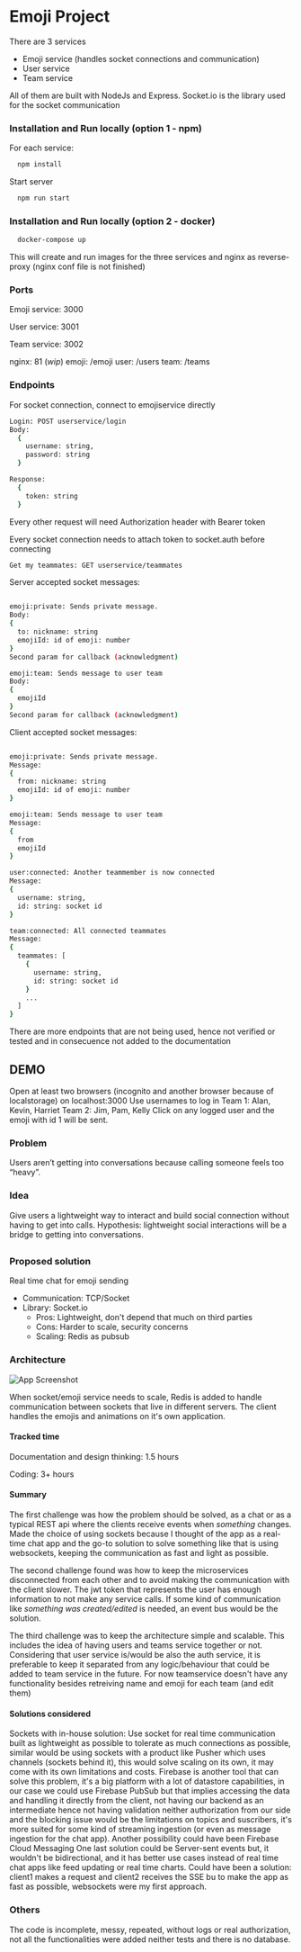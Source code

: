 
# Emoji Project

There are 3 services
- Emoji service (handles socket connections and communication)
- User service
- Team service

All of them are built with NodeJs and Express. Socket.io is the library used for the socket communication

### Installation and Run locally (option 1 - npm)

For each service:
```bash
  npm install
```

Start server

```bash
  npm run start
```

### Installation and Run locally (option 2 - docker)

```bash
  docker-compose up
```
This will create and run images for the three services and nginx as reverse-proxy
(nginx conf file is not finished)

### Ports
Emoji service: 3000

User service: 3001

Team service: 3002

nginx: 81 (*wip*)
    emoji: /emoji
    user: /users
    team: /teams

### Endpoints

For socket connection, connect to emojiservice directly
```bash
Login: POST userservice/login 
Body:
  {
    username: string,
    password: string
  }

Response: 
  {
    token: string
  }
```

Every other request will need Authorization header with Bearer token

Every socket connection needs to attach token to socket.auth before connecting

```bash
Get my teammates: GET userservice/teammates
```

Server accepted socket messages:
```bash

emoji:private: Sends private message. 
Body:
{
  to: nickname: string
  emojiId: id of emoji: number
}
Second param for callback (acknowledgment)

emoji:team: Sends message to user team
Body:
{
  emojiId
}
Second param for callback (acknowledgment)

```

Client accepted socket messages:
```bash

emoji:private: Sends private message. 
Message:
{
  from: nickname: string
  emojiId: id of emoji: number
}

emoji:team: Sends message to user team
Message:
{
  from
  emojiId
}

user:connected: Another teammember is now connected
Message:
{
  username: string, 
  id: string: socket id
}

team:connected: All connected teammates
Message:
{
  teammates: [
    {
      username: string, 
      id: string: socket id
    }
    ...
  ]
}
```

There are more endpoints that are not being used, hence not verified or tested and in consecuence not added to the documentation

## DEMO

Open at least two browsers (incognito and another browser because of localstorage) on localhost:3000 
Use usernames to log in
Team 1: Alan, Kevin, Harriet
Team 2: Jim, Pam, Kelly
Click on any logged user and the emoji with id 1 will be sent.

### Problem

Users aren’t getting into conversations because calling someone feels too “heavy”.

### Idea

Give users a lightweight way to interact and build social connection without having to get into calls. Hypothesis: lightweight social interactions will be a bridge to getting into conversations.

##

### Proposed solution
Real time chat for emoji sending
- Communication: TCP/Socket
- Library: Socket.io
  - Pros: Lightweight, don't depend that much on third parties
  - Cons: Harder to scale, security concerns
  - Scaling: Redis as pubsub

### Architecture

![App Screenshot](https://i.ibb.co/WpJqhn1/Untitled-Diagram-drawio-drawio.png)

When socket/emoji service needs to scale, Redis is added to handle communication between sockets that live in different servers.
The client handles the emojis and animations on it's own application.

#### Tracked time
Documentation and design thinking: 1.5 hours

Coding: 3+ hours

#### Summary
The first challenge was how the problem should be solved, as a chat or as a typical REST api where the clients receive events when *something* changes. Made the choice of using sockets because I thought of the app as a real-time chat app and the go-to solution to solve something like that is using websockets, keeping the communication as fast and light as possible.

The second challenge found was how to keep the microservices disconnected from each other and to avoid making the communication with the client slower. The jwt token that represents the user has enough information to not make any service calls. If some kind of communication like *something was created/edited* is needed, an event bus would be the solution.

The third challenge was to keep the architecture simple and scalable. This includes the idea of having users and teams service together or not. Considering that user service is/would be also the auth service, it is preferable to keep it separated from any logic/behaviour that could be added to team service in the future. For now teamservice doesn't have any functionality besides retreiving name and emoji for each team (and edit them)

#### Solutions considered
Sockets with in-house solution: Use socket for real time communication built as lightweight as possible to tolerate as much connections as possible, similar would be using sockets with a product like Pusher which uses channels (sockets behind it), this would solve scaling on its own, it may come with its own limitations and costs.
Firebase is another tool that can solve this problem, it's a big platform with a lot of datastore capabilities, in our case we could use Firebase PubSub but that implies accessing the data and handling it directly from the client, not having our backend as an intermediate hence not having validation neither authorization from our side and the blocking issue would be the limitations on topics and suscribers, it's more suited for some kind of streaming ingestion (or even as message ingestion for the chat app). Another possibility could have been Firebase Cloud Messaging
One last solution could be Server-sent events but, it wouldn't be bidirectional, and it has better use cases instead of real time chat apps like feed updating or real time charts. Could have been a solution: client1 makes a request and client2 receives the SSE bu to make the app as fast as possible, websockets were my first approach.

### Others
The code is incomplete, messy, repeated, without logs or real authorization, not all the functionalities were added neither tests and there is no database.